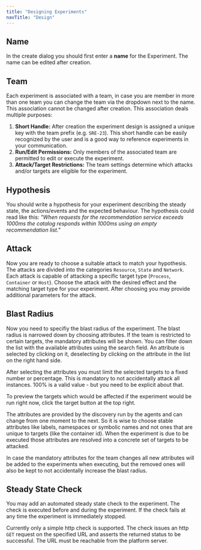 ```yaml
---
title: "Designing Experiments"
navTitle: "Design"
---
```


## Name
In the create dialog you should first enter a **name** for the Experiment.
The name can be edited after creation.

## Team
Each experiment is associated with a team, in case you are member in more than one team you can change the team via the dropdown next to the name.
This association cannot be changed after creation. This association deals multiple purposes:

1. **Short Handle:** After creation the experiment design is assigned a unique key with the team prefix (e.g. `SRE-23`).
   This short handle can be easily recognized by the user and is a good way to reference experiments in your communication.
2. **Run/Edit Permissions:** Only members of the associated team are permitted to edit or execute the experiment.
3. **Attack/Target Restrictions:** The team settings determine which attacks and/or targets are eligible for the experiment.

## Hypothesis
You should write a hypothesis for your experiment describing the steady state, the actions/events and the expected behaviour.
The hypothesis could read like this:
_"When requests for the recommendation service exceeds 1000ms the catalog responds within 1000ms using an empty recommendation list."_

## Attack
Now you are ready to choose a suitable attack to match your hypothesis.
The attacks are divided into the categories `Resource`, `State` and `Network`.
Each attack is capable of attacking a specific target type (`Process`, `Container` or `Host`).
Choose the attack with the desired effect and the matching target type for your experiment.
After choosing you may provide additional parameters for the attack.

## Blast Radius
Now you need to specifiy the blast radius of the experiment.
The blast radius is narrowed down by choosing attributes.
If the team is restricted to certain targets, the mandatory attributes will be shown.
You can filter down the list with the available attributes using the search field.
An attribute is selected by clicking on it, deselecting by clicking on the attribute in the list on the right hand side.

After selecting the attributes you must limit the selected targets to a fixed number or percentage.
This is mandatory to not accidentally attack all instances. 100% is a valid value - but you need to be explicit about that.

To preview the targets which would be affected if the experiment would be run right now, click the target button at the top right.

The attributes are provided by the discovery run by the agents and can change from one moment to the next.
So it is wise to choose stable attributes like labels, namespaces or symbolic names and not ones that are unique to targets (like the container id).
When the experiment is due to be executed those attributes are resolved into a concrete set of targets to be attacked.

In case the mandatory attributes for the team changes all new attributes will be added to the experiments when executing, but the removed ones will also be kept to not accidentally increase the blast radius.

## Steady State Check
You may add an automated steady state check to the experiment.
The check is executed before and during the experiment.
If the check fails at any time the experiment is immediately stopped.

Currently only a simple http check is supported.
The check issues an http `GET` request on the specified URL and asserts the returned status to be successful.
The URL must be reachable from the platform server.
